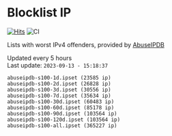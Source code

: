 # Blocklist IP

[![Hits](https://hits.seeyoufarm.com/api/count/incr/badge.svg?url=https%3A%2F%2Fgithub.com%2Fborestad%2Fblocklist-ip%2F&count_bg=%2379C83D&title_bg=%23555555&icon=&icon_color=%23E7E7E7&title=hits&edge_flat=false)](https://hits.seeyoufarm.com)  ![CI](https://img.shields.io/github/workflow/status/borestad/blocklist-ip/CI?style=flat-square)

Lists with worst IPv4 offenders, provided by [AbuseIPDB](https://www.abuseipdb.com/)

<!-- FOOTER-PLACEHOLDER -->
Updated every 5 hours<br>
Last update: `2023-09-13 - 15:18:37`
```
abuseipdb-s100-1d.ipset (23585 ip)
abuseipdb-s100-2d.ipset (26828 ip)
abuseipdb-s100-3d.ipset (30556 ip)
abuseipdb-s100-7d.ipset (35634 ip)
abuseipdb-s100-30d.ipset (60483 ip)
abuseipdb-s100-60d.ipset (85178 ip)
abuseipdb-s100-90d.ipset (103564 ip)
abuseipdb-s100-120d.ipset (103564 ip)
abuseipdb-s100-all.ipset (365227 ip)
```

